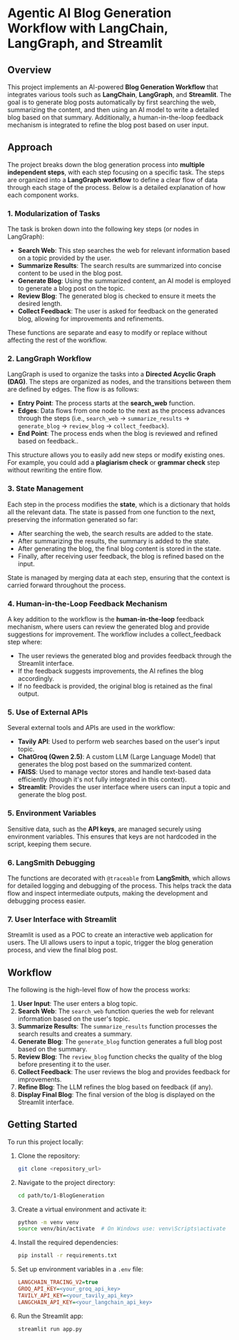 # Agentic AI Blog Generation Workflow with LangChain, LangGraph, and Streamlit

## Overview

This project implements an AI-powered **Blog Generation Workflow** that integrates various tools such as **LangChain**, **LangGraph**, and **Streamlit**. The goal is to generate blog posts automatically by first searching the web, summarizing the content, and then using an AI model to write a detailed blog based on that summary. Additionally, a human-in-the-loop feedback mechanism is integrated to refine the blog post based on user input.

## Approach

The project breaks down the blog generation process into **multiple independent steps**, with each step focusing on a specific task. The steps are organized into a **LangGraph workflow** to define a clear flow of data through each stage of the process. Below is a detailed explanation of how each component works.

### 1. Modularization of Tasks

The task is broken down into the following key steps (or nodes in LangGraph):
   - **Search Web**: This step searches the web for relevant information based on a topic provided by the user.
   - **Summarize Results**: The search results are summarized into concise content to be used in the blog post.
   - **Generate Blog**: Using the summarized content, an AI model is employed to generate a blog post on the topic.
   - **Review Blog**: The generated blog is checked to ensure it meets the desired length.
   - **Collect Feedback**: The user is asked for feedback on the generated blog, allowing for improvements and refinements.

These functions are separate and easy to modify or replace without affecting the rest of the workflow.

### 2. LangGraph Workflow

LangGraph is used to organize the tasks into a **Directed Acyclic Graph (DAG)**. The steps are organized as nodes, and the transitions between them are defined by edges. The flow is as follows:
   - **Entry Point**: The process starts at the **search_web** function.
   - **Edges**: Data flows from one node to the next as the process advances through the steps (i.e., `search_web` → `summarize_results` → `generate_blog` → `review_blog` → `collect_feedback`).
   - **End Point**: The process ends when the blog is reviewed and refined based on feedback..

This structure allows you to easily add new steps or modify existing ones. For example, you could add a **plagiarism check** or **grammar check** step without rewriting the entire flow.

### 3. State Management

Each step in the process modifies the **state**, which is a dictionary that holds all the relevant data. The state is passed from one function to the next, preserving the information generated so far:
   - After searching the web, the search results are added to the state.
   - After summarizing the results, the summary is added to the state.
   - After generating the blog, the final blog content is stored in the state.
   - Finally, after receiving user feedback, the blog is refined based on the input.

State is managed by merging data at each step, ensuring that the context is carried forward throughout the process.

### 4. Human-in-the-Loop Feedback Mechanism

A key addition to the workflow is the **human-in-the-loop** feedback mechanism, where users can review the generated blog and provide suggestions for improvement. The workflow includes a collect_feedback step where:
   - The user reviews the generated blog and provides feedback through the Streamlit interface.
   - If the feedback suggests improvements, the AI refines the blog accordingly.
   - If no feedback is provided, the original blog is retained as the final output.

### 5. Use of External APIs
Several external tools and APIs are used in the workflow:
   - **Tavily API**: Used to perform web searches based on the user's input topic.
   - **ChatGroq (Qwen 2.5)**: A custom LLM (Large Language Model) that generates the blog post based on the summarized content.
   - **FAISS**: Used to manage vector stores and handle text-based data efficiently (though it's not fully integrated in this context).
   - **Streamlit**: Provides the user interface where users can input a topic and generate the blog post.

### 5. Environment Variables

Sensitive data, such as the **API keys**, are managed securely using environment variables. This ensures that keys are not hardcoded in the script, keeping them secure.

### 6. LangSmith Debugging

The functions are decorated with `@traceable` from **LangSmith**, which allows for detailed logging and debugging of the process. This helps track the data flow and inspect intermediate outputs, making the development and debugging process easier.

### 7. User Interface with Streamlit

Streamlit is used as a POC to create an interactive web application for users. The UI allows users to input a topic, trigger the blog generation process, and view the final blog post.

## Workflow

The following is the high-level flow of how the process works:
1. **User Input**: The user enters a blog topic.
2. **Search Web**: The `search_web` function queries the web for relevant information based on the user's topic.
3. **Summarize Results**: The `summarize_results` function processes the search results and creates a summary.
4. **Generate Blog**: The `generate_blog` function generates a full blog post based on the summary.
5. **Review Blog**: The `review_blog` function checks the quality of the blog before presenting it to the user.
6. **Collect Feedback**: The user reviews the blog and provides feedback for improvements.
7. **Refine Blog**: The LLM refines the blog based on feedback (if any).
8. **Display Final Blog**: The final version of the blog is displayed on the Streamlit interface.

## Getting Started

To run this project locally:


1. Clone the repository:
   ```bash
   git clone <repository_url>
   ```

2. Navigate to the project directory:
   ```bash
   cd path/to/1-BlogGeneration
   ```

3. Create a virtual environment and activate it:
   ```bash
   python -m venv venv
   source venv/bin/activate  # On Windows use: venv\Scripts\activate
   ```

4. Install the required dependencies:
   ```bash
   pip install -r requirements.txt
   ```

5. Set up environment variables in a `.env` file:
   ```ini
   LANGCHAIN_TRACING_V2=true
   GROQ_API_KEY=<your_groq_api_key>
   TAVILY_API_KEY=<your_tavily_api_key>
   LANGCHAIN_API_KEY=<your_langchain_api_key>
   ```

6. Run the Streamlit app:
   ```bash
   streamlit run app.py
